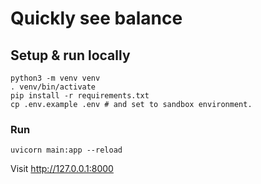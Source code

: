 # Quickly see balance

## Setup & run locally
```
python3 -m venv venv
. venv/bin/activate
pip install -r requirements.txt
cp .env.example .env # and set to sandbox environment.
```

### Run
```
uvicorn main:app --reload
```
Visit http://127.0.0.1:8000



